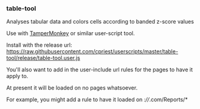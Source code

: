 ### table-tool
Analyses tabular data and colors cells according to banded z-score values

Use with [TamperMonkey](https://www.tampermonkey.net) or similar user-script tool.

Install with the release url:
https://raw.githubusercontent.com/cpriest/userscripts/master/table-tool/release/table-tool.user.js

You'll also want to add in the user-include url rules for the pages to have it apply to.

At present it will be loaded on no pages whatsoever.

For example, you might add a rule to have it loaded on *://*.com/Reports/*

